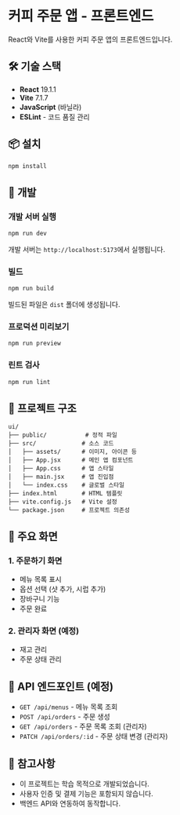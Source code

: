 # 커피 주문 앱 - 프론트엔드

React와 Vite를 사용한 커피 주문 앱의 프론트엔드입니다.

## 🛠 기술 스택

- **React** 19.1.1
- **Vite** 7.1.7
- **JavaScript** (바닐라)
- **ESLint** - 코드 품질 관리

## 📦 설치

```bash
npm install
```

## 🚀 개발

### 개발 서버 실행

```bash
npm run dev
```

개발 서버는 `http://localhost:5173`에서 실행됩니다.

### 빌드

```bash
npm run build
```

빌드된 파일은 `dist` 폴더에 생성됩니다.

### 프로덕션 미리보기

```bash
npm run preview
```

### 린트 검사

```bash
npm run lint
```

## 📁 프로젝트 구조

```
ui/
├── public/           # 정적 파일
├── src/             # 소스 코드
│   ├── assets/      # 이미지, 아이콘 등
│   ├── App.jsx      # 메인 앱 컴포넌트
│   ├── App.css      # 앱 스타일
│   ├── main.jsx     # 앱 진입점
│   └── index.css    # 글로벌 스타일
├── index.html       # HTML 템플릿
├── vite.config.js   # Vite 설정
└── package.json     # 프로젝트 의존성
```

## 🎨 주요 화면

### 1. 주문하기 화면
- 메뉴 목록 표시
- 옵션 선택 (샷 추가, 시럽 추가)
- 장바구니 기능
- 주문 완료

### 2. 관리자 화면 (예정)
- 재고 관리
- 주문 상태 관리

## 🔌 API 엔드포인트 (예정)

- `GET /api/menus` - 메뉴 목록 조회
- `POST /api/orders` - 주문 생성
- `GET /api/orders` - 주문 목록 조회 (관리자)
- `PATCH /api/orders/:id` - 주문 상태 변경 (관리자)

## 📝 참고사항

- 이 프로젝트는 학습 목적으로 개발되었습니다.
- 사용자 인증 및 결제 기능은 포함되지 않습니다.
- 백엔드 API와 연동하여 동작합니다.
